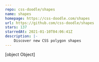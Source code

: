 ```yaml
---
repo: css-doodle/shapes
name: shapes
homepage: https://css-doodle.com/shapes
url: https://github.com/css-doodle/shapes
stars: 137
starredAt: 2021-01-10T04:06:41Z
description: |-
    Discover new CSS polygon shapes
---
```


[object Object]
